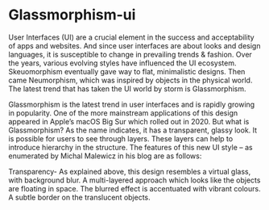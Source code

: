 # Glassmorphism-ui

User Interfaces (UI) are a crucial element in the success and acceptability of apps and websites. And since user interfaces are about looks and design languages, it is susceptible to change in prevailing trends & fashion. Over the years, various evolving styles have influenced the UI ecosystem. Skeuomorphism eventually gave way to flat, minimalistic designs. Then came Neumorphism, which was inspired by objects in the physical world. The latest trend that has taken the UI world by storm is Glassmorphism. 

Glassmorphism is the latest trend in user interfaces and is rapidly growing in popularity. One of the more mainstream applications of this design appeared in Apple’s macOS Big Sur which rolled out in 2020. But what is Glassmorphism? As the name indicates, it has a transparent, glassy look. It is possible for users to see through layers. These layers can help to introduce hierarchy in the structure. The features of this new UI style – as enumerated by Michal Malewicz in his blog are as follows:

Transparency- As explained above, this design resembles a virtual glass, with background blur. 
A multi-layered approach which looks like the objects are floating in space. 
The blurred effect is accentuated with vibrant colours. 
A subtle border on the translucent objects. 
